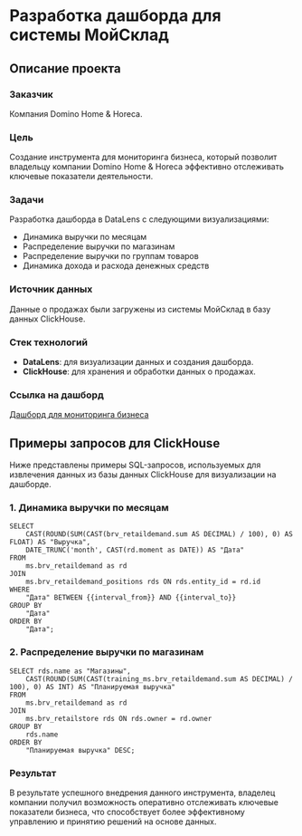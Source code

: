 # Разработка дашборда для системы МойСклад

## Описание проекта

### Заказчик
Компания Domino Home & Horeca.

### Цель
Создание инструмента для мониторинга бизнеса, который позволит владельцу компании Domino Home & Horeca эффективно отслеживать ключевые показатели деятельности.

### Задачи
Разработка дашборда в DataLens с следующими визуализациями:
- Динамика выручки по месяцам
- Распределение выручки по магазинам
- Распределение выручки по группам товаров
- Динамика дохода и расхода денежных средств

### Источник данных
Данные о продажах были загружены из системы МойСклад в базу данных ClickHouse.

### Стек технологий
- **DataLens**: для визуализации данных и создания дашборда.
- **ClickHouse**: для хранения и обработки данных о продажах.

### Ссылка на дашборд
[Дашборд для мониторинга бизнеса](https://datalens.yandex/jckrxz64qwde5?state=84886744402)

## Примеры запросов для ClickHouse

Ниже представлены примеры SQL-запросов, используемых для извлечения данных из базы данных ClickHouse для визуализации на дашборде.

### 1. Динамика выручки по месяцам
```
SELECT 
    CAST(ROUND(SUM(CAST(brv_retaildemand.sum AS DECIMAL) / 100), 0) AS FLOAT) AS "Выручка",
    DATE_TRUNC('month', CAST(rd.moment as DATE)) AS "Дата"
FROM 
    ms.brv_retaildemand as rd
JOIN
    ms.brv_retaildemand_positions rds ON rds.entity_id = rd.id
WHERE
    "Дата" BETWEEN {{interval_from}} AND {{interval_to}}
GROUP BY 
    "Дата"
ORDER BY
    "Дата";
```

### 2. Распределение выручки по магазинам
```
SELECT rds.name as "Магазины",
    CAST(ROUND(SUM(CAST(training_ms.brv_retaildemand.sum AS DECIMAL) / 100), 0) AS INT) AS "Планируемая выручка"
FROM 
    ms.brv_retaildemand as rd
JOIN
    ms.brv_retailstore rds ON rds.owner = rd.owner
GROUP BY 
    rds.name
ORDER BY
    "Планируемая выручка" DESC;
```

### Результат
В результате успешного внедрения данного инструмента, владелец компании получил возможность оперативно отслеживать ключевые показатели бизнеса, что способствует более эффективному управлению и принятию решений на основе данных.